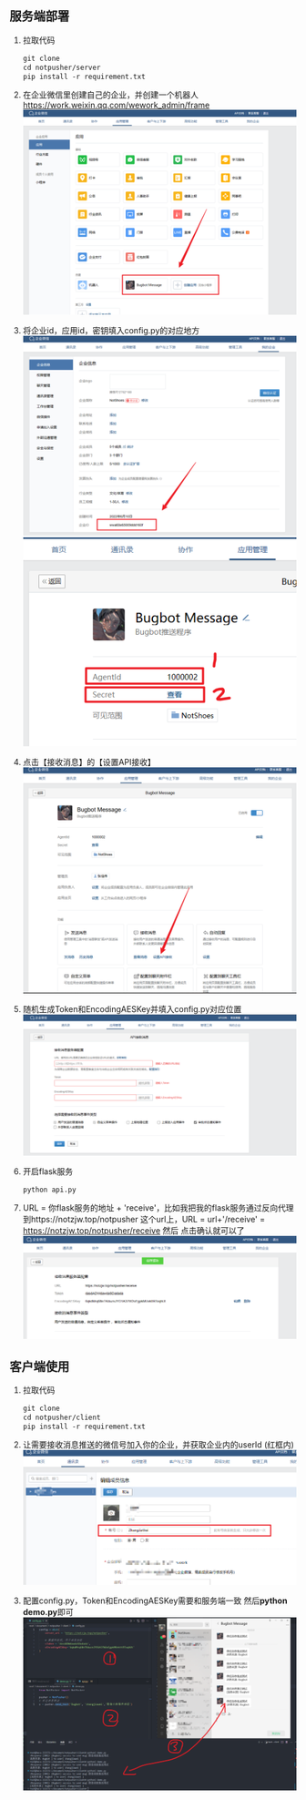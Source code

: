 ## 服务端部署

1. 拉取代码
    ``` 
    git clone 
    cd notpusher/server
    pip install -r requirement.txt
    
    ``` 

2. 在企业微信里创建自己的企业，并创建一个机器人 https://work.weixin.qq.com/wework_admin/frame
![Alt text](images/image.png)

3. 将企业id，应用id，密钥填入config.py的对应地方
![Alt text](images/image-3.png)
![Alt text](images/image-1.png) 

4. 点击【接收消息】的【设置API接收】
![Alt text](images/image-5.png)

5. 随机生成Token和EncodingAESKey并填入config.py对应位置 
![Alt text](images/image-4.png)

6. 开启flask服务 
    ``` 
    python api.py
    ``` 

6. URL = 你flask服务的地址 + 'receive'，比如我把我的flask服务通过反向代理到https://notzjw.top/notpusher 这个url上，URL = url+'/receive' = https://notzjw.top/notpusher/receive 然后
点击确认就可以了
![Alt text](images/image-6.png)


## 客户端使用

1. 拉取代码
    ``` 
    git clone 
    cd notpusher/client
    pip install -r requirement.txt
    ``` 
2. 让需要接收消息推送的微信号加入你的企业，并获取企业内的userId (红框内)
![Alt text](images/image12.png)

3. 配置config.py，Token和EncodingAESKey需要和服务端一致 然后**python demo.py**即可
 ![Alt text](images/image11.png)
